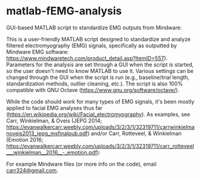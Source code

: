 # matlab-fEMG-analysis
GUI-based MATLAB script to standardize EMG outputs from Mindware:

This is a user-friendly MATLAB script designed to standardize and analyze filtered electromyography (EMG) signals, specifically as outputted by Mindware EMG software: https://www.mindwaretech.com/product_detail.asp?ItemID=557).  Parameters for the analysis are set through a GUI when the script is started, so the user doesn't need to know MATLAB to use it.  Various settings can be changed through the GUI when the script is run (e.g., baseline/trial length, standardization methods, outlier cleaning, etc.).  The script is also 100% compatible with GNU Octave (https://www.gnu.org/software/octave/).

While the code should work for many types of EMG signals, it's been mostly applied to facial EMG analyses thus far (https://en.wikipedia.org/wiki/Facial_electromyography).  As examples, see Carr, Winkielman, & Oveis (JEPG 2014; https://evanwalkercarr.weebly.com/uploads/3/2/3/1/32319711/carrwinkielmanoveis2013_jepg_msfinalpub.pdf) and/or Carr, Rotteveel, & Winkielman (Emotion 2016; https://evanwalkercarr.weebly.com/uploads/3/2/3/1/32319711/carr_rotteveel___winkielman__2016__-_emotion.pdf):

For example Mindware files (or more info on the code), email carr324@gmail.com.

